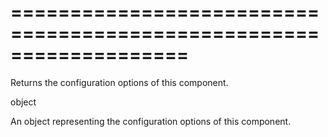 <!--**
/*-------------------------------------------
    Auto-generated file. Do not modify.
-------------------------------------------

**-->
===================================================================
===================================================================

<!--shortDescription-->
Returns the configuration options of this component.
<!--/shortDescription-->

<!--returnType-->object<!--/returnType-->
<!--returnDescription-->
An object representing the configuration options of this component.
<!--/returnDescription-->

<!--fullDescription-->

<!--/fullDescription-->